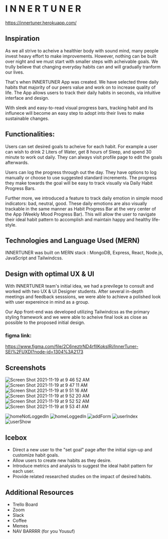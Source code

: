 # I N N E R T U N E R

https://innertuner.herokuapp.com/

## Inspiration 
As we all strive to acheive a healthier body with sound mind, many people invest heavy effort to make improvements. However, nothing can be built over night and we must start with smaller steps with acheivable goals. We trully believe that changing everyday habits can and will gradually tranform our lives. 

That's when INNERTUNER App was created. We have selected three daily habits that majority of our peers value and work on to increase quality of life. The App allows users to track their daily habits in seconds, via intuitive interface and design. 

With sleek and easy-to-read visual progress bars, tracking habit and its influnece will become an easy step to adopt into their lives to make sustainable changes. 


## Functionalities: 

Users can set desired goals to acheive for each habit. For example a user can wish to drink 2 Liters of Water, get 8 hours of Sleep, and spend 30 minute to work out daily. They can always visit profile page to edit the goals afterwards.

Users can log the progress through out the day. They have options to log manually or choose to use suggested standard increments. The progress they make towards the goal will be easy to track visually via Daily Habit Progress Bars. 

Further more, we introduced a feature to track daily emotion in simple mood indicators: bad, neutral, good. These daily emotions are also visually trackable in the same manner as Habit Progress Bar at the very center of the App (Weekly Mood Progress Bar). This will allow the user to navigate their ideal habit pattern to accomplish and maintain happy and healthy life-style. 


## Technologies and Language Used (MERN)
 
 INNERTUNER was built on MERN stack : 
 MongoDB, Express, React, Node.js, JavaScript and Tailwindcss.


## Design with optimal UX & UI
With INNERTUNER team's initial idea, we had a previlege to consult and worked with two UX & UI Designer students. After several in-depth meetings and feedback sesssions, we were able to achieve a polished look with user expereince in mind as a group. 

Our App front-end was developed utilizing Tailwindcss as the primary styling framework and we were able to acheive final look as close as possible to the proposed initial design.

### figma link: 
https://www.figma.com/file/2C6neztrND4rfIlKoksIRj/InnerTuner-SEI%2FUXDI?node-id=1304%3A2173



## Screenshots
![Screen Shot 2021-11-19 at 9 46 52 AM](https://user-images.githubusercontent.com/71451754/142643069-1485aa14-11d5-4b03-8402-7150b4145db9.png)
![Screen Shot 2021-11-19 at 9 47 11 AM](https://user-images.githubusercontent.com/71451754/142643068-90fe1c31-b634-4333-a9f1-38757369ec10.png)
![Screen Shot 2021-11-19 at 9 51 16 AM](https://user-images.githubusercontent.com/71451754/142643066-bdbb6d43-44c0-49c7-a193-1bb9497ba276.png)
![Screen Shot 2021-11-19 at 9 52 20 AM](https://user-images.githubusercontent.com/71451754/142643064-3510212d-85fd-4085-a39b-dcbdd3738766.png)
![Screen Shot 2021-11-19 at 9 52 52 AM](https://user-images.githubusercontent.com/71451754/142643062-0d38f521-f270-45b1-a578-f29d1dc83c8c.png)
![Screen Shot 2021-11-19 at 9 53 41 AM](https://user-images.githubusercontent.com/71451754/142643059-036a2c21-b038-4c27-a863-f7ef8f2db5de.png)





![homeNotLoggedIn](images/img1.png)
![homeLoggedIn](images/img2.png)
![addForm](images/add.png)
![userIndex](images/img3.png)
![userShow](images/img4.png)

## Icebox
- Direct a new user to the "set goal" page after the initial sign-up and customize habit goals.
- Allow users to create new habits as they desire.
- Introduce metrics and analysis to suggest the ideal habit pattern for each user.
- Provide related researched studies on the impact of desired habits. 

## Additional Resources 
- Trello Board
- Zoom 
- Slack
- Coffee
- Memes
- NAV BARRRR (for you Yousuf)

